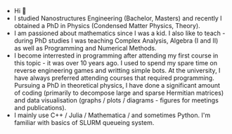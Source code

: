 - Hi 👋
- I studied Nanostructures Engineering (Bachelor, Masters) and recently I obtained a PhD in Physics (Condensed Matter Physics, Theory).
- I am passioned about mathematics since I was a kid. I also like to teach - during PhD studies I was teaching Complex Analysis, Algebra (I and II) as well as Programming and Numerical Methods.
- I become interrested in programming after attending my first course in this topic - it was over 10 years ago. I used to spend my spare time on reverse engineering games and writting simple bots. At the university, I have always preferred attending courses that required programming. Pursuing a PhD in theoretical physics, I have done a significant amount of coding (primarily to decompose large and sparse Hermitian matrices) and data visualisation (graphs / plots / diagrams - figures for meetings and publications).
- I mainly use C++ / Julia / Mathematica / and sometimes Python. I'm familiar with basics of SLURM queueing system.

<!---
Lilineko/Lilineko is a ✨ special ✨ repository because its `README.md` (this file) appears on your GitHub profile.
You can click the Preview link to take a look at your changes.
--->
